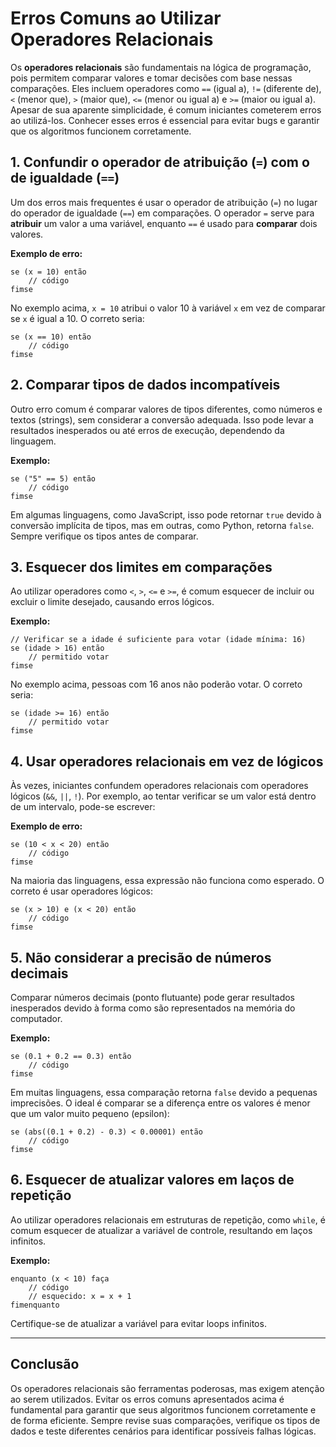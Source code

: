 
# Erros Comuns ao Utilizar Operadores Relacionais

Os **operadores relacionais** são fundamentais na lógica de programação, pois permitem comparar valores e tomar decisões com base nessas comparações. Eles incluem operadores como `==` (igual a), `!=` (diferente de), `<` (menor que), `>` (maior que), `<=` (menor ou igual a) e `>=` (maior ou igual a). Apesar de sua aparente simplicidade, é comum iniciantes cometerem erros ao utilizá-los. Conhecer esses erros é essencial para evitar bugs e garantir que os algoritmos funcionem corretamente.

## 1. Confundir o operador de atribuição (`=`) com o de igualdade (`==`)

Um dos erros mais frequentes é usar o operador de atribuição (`=`) no lugar do operador de igualdade (`==`) em comparações. O operador `=` serve para **atribuir** um valor a uma variável, enquanto `==` é usado para **comparar** dois valores.

**Exemplo de erro:**
```pseudo
se (x = 10) então
    // código
fimse
```
No exemplo acima, `x = 10` atribui o valor 10 à variável `x` em vez de comparar se `x` é igual a 10. O correto seria:
```pseudo
se (x == 10) então
    // código
fimse
```

## 2. Comparar tipos de dados incompatíveis

Outro erro comum é comparar valores de tipos diferentes, como números e textos (strings), sem considerar a conversão adequada. Isso pode levar a resultados inesperados ou até erros de execução, dependendo da linguagem.

**Exemplo:**
```pseudo
se ("5" == 5) então
    // código
fimse
```
Em algumas linguagens, como JavaScript, isso pode retornar `true` devido à conversão implícita de tipos, mas em outras, como Python, retorna `false`. Sempre verifique os tipos antes de comparar.

## 3. Esquecer dos limites em comparações

Ao utilizar operadores como `<`, `>`, `<=` e `>=`, é comum esquecer de incluir ou excluir o limite desejado, causando erros lógicos.

**Exemplo:**
```pseudo
// Verificar se a idade é suficiente para votar (idade mínima: 16)
se (idade > 16) então
    // permitido votar
fimse
```
No exemplo acima, pessoas com 16 anos não poderão votar. O correto seria:
```pseudo
se (idade >= 16) então
    // permitido votar
fimse
```

## 4. Usar operadores relacionais em vez de lógicos

Às vezes, iniciantes confundem operadores relacionais com operadores lógicos (`&&`, `||`, `!`). Por exemplo, ao tentar verificar se um valor está dentro de um intervalo, pode-se escrever:

**Exemplo de erro:**
```pseudo
se (10 < x < 20) então
    // código
fimse
```
Na maioria das linguagens, essa expressão não funciona como esperado. O correto é usar operadores lógicos:

```pseudo
se (x > 10) e (x < 20) então
    // código
fimse
```

## 5. Não considerar a precisão de números decimais

Comparar números decimais (ponto flutuante) pode gerar resultados inesperados devido à forma como são representados na memória do computador.

**Exemplo:**
```pseudo
se (0.1 + 0.2 == 0.3) então
    // código
fimse
```
Em muitas linguagens, essa comparação retorna `false` devido a pequenas imprecisões. O ideal é comparar se a diferença entre os valores é menor que um valor muito pequeno (epsilon):

```pseudo
se (abs((0.1 + 0.2) - 0.3) < 0.00001) então
    // código
fimse
```

## 6. Esquecer de atualizar valores em laços de repetição

Ao utilizar operadores relacionais em estruturas de repetição, como `while`, é comum esquecer de atualizar a variável de controle, resultando em laços infinitos.

**Exemplo:**
```pseudo
enquanto (x < 10) faça
    // código
    // esquecido: x = x + 1
fimenquanto
```
Certifique-se de atualizar a variável para evitar loops infinitos.

---

## Conclusão

Os operadores relacionais são ferramentas poderosas, mas exigem atenção ao serem utilizados. Evitar os erros comuns apresentados acima é fundamental para garantir que seus algoritmos funcionem corretamente e de forma eficiente. Sempre revise suas comparações, verifique os tipos de dados e teste diferentes cenários para identificar possíveis falhas lógicas.
```
